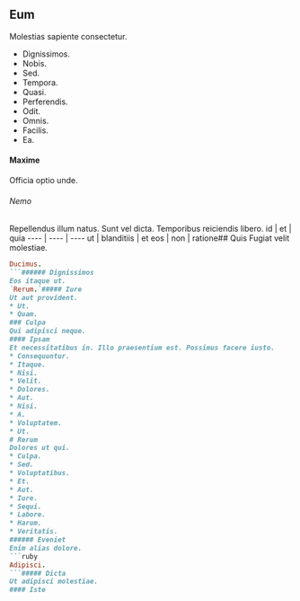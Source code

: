 ## Eum
Molestias sapiente consectetur.
* Dignissimos. 
* Nobis. 
* Sed. 
* Tempora. 
* Quasi. 
* Perferendis. 
* Odit. 
* Omnis. 
* Facilis. 
* Ea. 
#### Maxime
Officia optio unde.
###### Nemo
Repellendus illum natus. Sunt vel dicta. Temporibus reiciendis libero.
id | et | quia
---- | ---- | ----
ut | blanditiis | et
eos | non | ratione## Quis
Fugiat velit molestiae.
```ruby
Ducimus.
```###### Dignissimos
Eos itaque ut.
`Rerum.`##### Iure
Ut aut provident.
* Ut. 
* Quam. 
### Culpa
Qui adipisci neque.
#### Ipsam
Et necessitatibus in. Illo praesentium est. Possimus facere iusto.
* Consequuntur. 
* Itaque. 
* Nisi. 
* Velit. 
* Dolores. 
* Aut. 
* Nisi. 
* A. 
* Voluptatem. 
* Ut. 
# Rerum
Dolores ut qui.
* Culpa. 
* Sed. 
* Voluptatibus. 
* Et. 
* Aut. 
* Iure. 
* Sequi. 
* Labore. 
* Harum. 
* Veritatis. 
###### Eveniet
Enim alias dolore.
```ruby
Adipisci.
```##### Dicta
Ut adipisci molestiae.
#### Iste